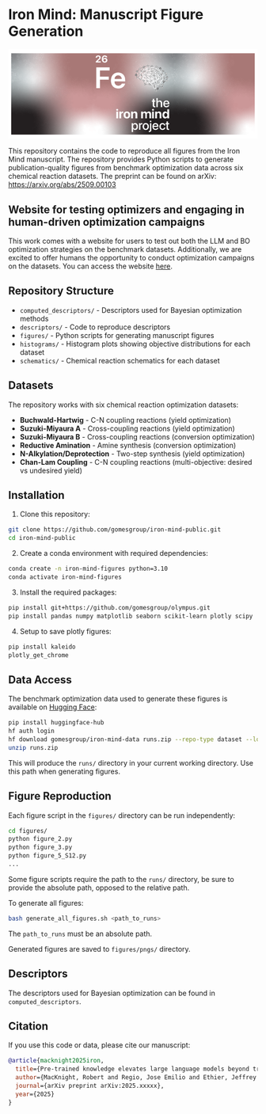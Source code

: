 # Iron Mind: Manuscript Figure Generation

<p align="left">
  <img src="logo.png" alt="Iron Mind Logo" width="600">
</p>

This repository contains the code to reproduce all figures from the Iron Mind manuscript. The repository provides Python scripts to generate publication-quality figures from benchmark optimization data across six chemical reaction datasets.
The preprint can be found on arXiv: https://arxiv.org/abs/2509.00103

## Website for testing optimizers and engaging in human-driven optimization campaigns

This work comes with a website for users to test out both the LLM and BO optimization strategies on the benchmark datasets.
Additionally, we are excited to offer humans the opportunity to conduct optimization campaigns on the datasets.
You can access the website [here](https://gomes.andrew.cmu.edu/iron-mind).

## Repository Structure

- `computed_descriptors/` - Descriptors used for Bayesian optimization methods
- `descriptors/` - Code to reproduce descriptors
- `figures/` - Python scripts for generating manuscript figures
- `histograms/` - Histogram plots showing objective distributions for each dataset
- `schematics/` - Chemical reaction schematics for each dataset

## Datasets

The repository works with six chemical reaction optimization datasets:
- **Buchwald-Hartwig** - C-N coupling reactions (yield optimization)
- **Suzuki-Miyaura A** - Cross-coupling reactions (yield optimization) 
- **Suzuki-Miyaura B** - Cross-coupling reactions (conversion optimization)
- **Reductive Amination** - Amine synthesis (conversion optimization)
- **N-Alkylation/Deprotection** - Two-step synthesis (yield optimization)
- **Chan-Lam Coupling** - C-N coupling reactions (multi-objective: desired vs undesired yield)

## Installation

1. Clone this repository:
```bash
git clone https://github.com/gomesgroup/iron-mind-public.git
cd iron-mind-public
```

2. Create a conda environment with required dependencies:
```bash
conda create -n iron-mind-figures python=3.10
conda activate iron-mind-figures
```

3. Install the required packages:
```bash
pip install git+https://github.com/gomesgroup/olympus.git
pip install pandas numpy matplotlib seaborn scikit-learn plotly scipy
```

4. Setup to save plotly figures:
```bash
pip install kaleido
plotly_get_chrome
```

## Data Access

The benchmark optimization data used to generate these figures is available on [Hugging Face](https://huggingface.co/datasets/gomesgroup/iron-mind-data):

```bash
pip install huggingface-hub
hf auth login
hf download gomesgroup/iron-mind-data runs.zip --repo-type dataset --local-dir .
unzip runs.zip
```

This will produce the `runs/` directory in your current working directory. Use this path when generating figures.

## Figure Reproduction

Each figure script in the `figures/` directory can be run independently:

```bash
cd figures/
python figure_2.py
python figure_3.py
python figure_5_S12.py
...
```
Some figure scripts require the path to the `runs/` directory, be sure to provide the absolute path, opposed to the relative path.

To generate all figures:
```bash
bash generate_all_figures.sh <path_to_runs>
```
The `path_to_runs` must be an absolute path.

Generated figures are saved to `figures/pngs/` directory.

## Descriptors

The descriptors used for Bayesian optimization can be found in `computed_descriptors`.

## Citation

If you use this code or data, please cite our manuscript:

```bibtex
@article{macknight2025iron,
  title={Pre-trained knowledge elevates large language models beyond traditional chemical reaction optimizers},
  author={MacKnight, Robert and Regio, Jose Emilio and Ethier, Jeffrey G. and Baldwin, Luke A. and Gomes, Gabe},
  journal={arXiv preprint arXiv:2025.xxxxx},
  year={2025}
}
```
